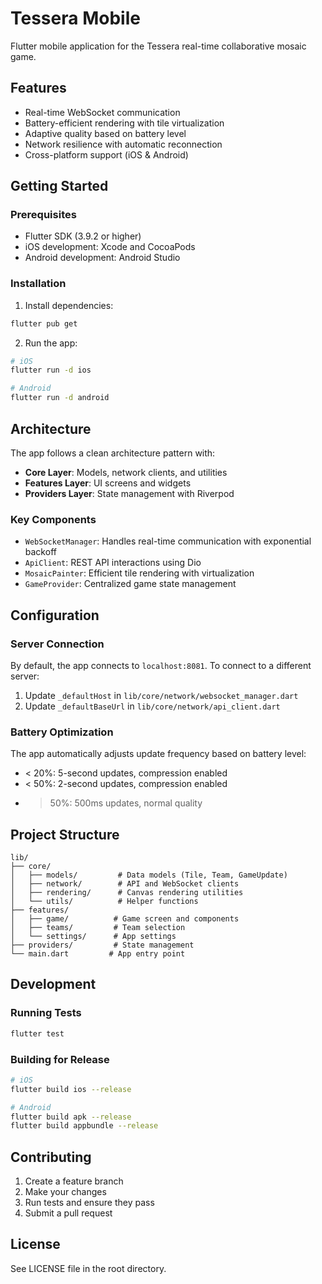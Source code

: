 # Tessera Mobile

Flutter mobile application for the Tessera real-time collaborative mosaic game.

## Features

- Real-time WebSocket communication
- Battery-efficient rendering with tile virtualization
- Adaptive quality based on battery level
- Network resilience with automatic reconnection
- Cross-platform support (iOS & Android)

## Getting Started

### Prerequisites

- Flutter SDK (3.9.2 or higher)
- iOS development: Xcode and CocoaPods
- Android development: Android Studio

### Installation

1. Install dependencies:
```bash
flutter pub get
```

2. Run the app:
```bash
# iOS
flutter run -d ios

# Android
flutter run -d android
```

## Architecture

The app follows a clean architecture pattern with:

- **Core Layer**: Models, network clients, and utilities
- **Features Layer**: UI screens and widgets
- **Providers Layer**: State management with Riverpod

### Key Components

- `WebSocketManager`: Handles real-time communication with exponential backoff
- `ApiClient`: REST API interactions using Dio
- `MosaicPainter`: Efficient tile rendering with virtualization
- `GameProvider`: Centralized game state management

## Configuration

### Server Connection

By default, the app connects to `localhost:8081`. To connect to a different server:

1. Update `_defaultHost` in `lib/core/network/websocket_manager.dart`
2. Update `_defaultBaseUrl` in `lib/core/network/api_client.dart`

### Battery Optimization

The app automatically adjusts update frequency based on battery level:
- < 20%: 5-second updates, compression enabled
- < 50%: 2-second updates, compression enabled
- > 50%: 500ms updates, normal quality

## Project Structure

```
lib/
├── core/
│   ├── models/         # Data models (Tile, Team, GameUpdate)
│   ├── network/        # API and WebSocket clients
│   ├── rendering/      # Canvas rendering utilities
│   └── utils/          # Helper functions
├── features/
│   ├── game/          # Game screen and components
│   ├── teams/         # Team selection
│   └── settings/      # App settings
├── providers/         # State management
└── main.dart         # App entry point
```

## Development

### Running Tests

```bash
flutter test
```

### Building for Release

```bash
# iOS
flutter build ios --release

# Android
flutter build apk --release
flutter build appbundle --release
```

## Contributing

1. Create a feature branch
2. Make your changes
3. Run tests and ensure they pass
4. Submit a pull request

## License

See LICENSE file in the root directory.
